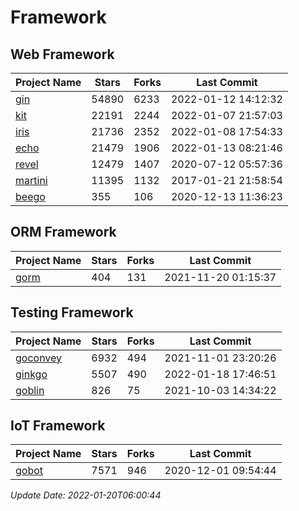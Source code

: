 # Framework

## Web Framework
| Project Name | Stars | Forks | Last Commit |
| ------------ | ----- | ----- | ----------- |
| [gin](https://github.com/gin-gonic/gin) | 54890 | 6233 | 2022-01-12 14:12:32 |
| [kit](https://github.com/go-kit/kit) | 22191 | 2244 | 2022-01-07 21:57:03 |
| [iris](https://github.com/kataras/iris) | 21736 | 2352 | 2022-01-08 17:54:33 |
| [echo](https://github.com/labstack/echo) | 21479 | 1906 | 2022-01-13 08:21:46 |
| [revel](https://github.com/revel/revel) | 12479 | 1407 | 2020-07-12 05:57:36 |
| [martini](https://github.com/go-martini/martini) | 11395 | 1132 | 2017-01-21 21:58:54 |
| [beego](https://github.com/astaxie/beego) | 355 | 106 | 2020-12-13 11:36:23 |

## ORM Framework
| Project Name | Stars | Forks | Last Commit |
| ------------ | ----- | ----- | ----------- |
| [gorm](https://github.com/jinzhu/gorm) | 404 | 131 | 2021-11-20 01:15:37 |

## Testing Framework
| Project Name | Stars | Forks | Last Commit |
| ------------ | ----- | ----- | ----------- |
| [goconvey](https://github.com/smartystreets/goconvey) | 6932 | 494 | 2021-11-01 23:20:26 |
| [ginkgo](https://github.com/onsi/ginkgo) | 5507 | 490 | 2022-01-18 17:46:51 |
| [goblin](https://github.com/franela/goblin) | 826 | 75 | 2021-10-03 14:34:22 |

## IoT Framework
| Project Name | Stars | Forks | Last Commit |
| ------------ | ----- | ----- | ----------- |
| [gobot](https://github.com/hybridgroup/gobot) | 7571 | 946 | 2020-12-01 09:54:44 |

*Update Date: 2022-01-20T06:00:44*
